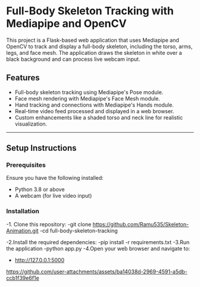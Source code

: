# Full-Body Skeleton Tracking with Mediapipe and OpenCV

This project is a Flask-based web application that uses Mediapipe and OpenCV to track and display a full-body skeleton, including the torso, arms, legs, and face mesh. The application draws the skeleton in white over a black background and can process live webcam input.

## Features
- Full-body skeleton tracking using Mediapipe's Pose module.
- Face mesh rendering with Mediapipe's Face Mesh module.
- Hand tracking and connections with Mediapipe's Hands module.
- Real-time video feed processed and displayed in a web browser.
- Custom enhancements like a shaded torso and neck line for realistic visualization.

---

## Setup Instructions

### Prerequisites
Ensure you have the following installed:
- Python 3.8 or above
- A webcam (for live video input)

### Installation
-1. Clone this repository:
   -git clone https://github.com/Ramu535/Skeleton-Animation.git
   -cd full-body-skeleton-tracking

-2.Install the required dependencies:
   -pip install -r requirements.txt
-3.Run the application
    -python app.py
-4.Open your web browser and navigate to:
   - http://127.0.0.1:5000


https://github.com/user-attachments/assets/ba14038d-2969-4591-a5db-ccb1f39e6f1e


